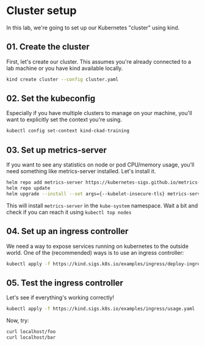 # Cluster setup

In this lab, we're going to set up our Kubernetes "cluster" using kind.


## 01. Create the cluster

First, let's create our cluster. This assumes you're already connected to a lab machine or you have kind available locally.

```bash
kind create cluster --config cluster.yaml
```

## 02. Set the kubeconfig

Especially if you have multiple clusters to manage on your machine, you'll want to explicitly set the context you're using.

```bash
kubectl config set-context kind-ckad-training
```

## 03. Set up metrics-server

If you want to see any statistics on node or pod CPU/memory usage, you'll need something like metrics-server installed. Let's install it.

```bash
helm repo add metrics-server https://kubernetes-sigs.github.io/metrics-server/
helm repo update
helm upgrade --install --set args={--kubelet-insecure-tls} metrics-server metrics-server/metrics-server --namespace kube-system
```

This will install `metrics-server` in the `kube-system` namespace. Wait a bit and check if you can reach it using `kubectl top nodes`

## 04. Set up an ingress controller

We need a way to expose services running on kubernetes to the outside world. One of the (recommended) ways is to use an ingress controller:

```bash
kubectl apply -f https://kind.sigs.k8s.io/examples/ingress/deploy-ingress-nginx.yaml
```

## 05. Test the ingress controller

Let's see if everything's working correctly!

```bash
kubectl apply -f https://kind.sigs.k8s.io/examples/ingress/usage.yaml
```

Now, try:
```bash
curl localhost/foo
curl localhost/bar
```
